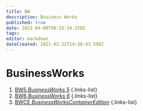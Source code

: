 ```yaml
---
title: BW
description: Business Works
published: true
date: 2021-04-08T08:33:24.250Z
tags: 
editor: markdown
dateCreated: 2021-02-22T14:30:43.598Z
---
```


# BusinessWorks

1. [BW5 *BusinessWorks 5*](/integration/tibco/bw/5)
{.links-list}
2. [BW6 *BusinessWorks 6*](/integration/tibco/bw/6)
{.links-list}
2. [BWCE *BusinessWorksContainerEdition*](/integration/tibco/bw/ce)
{.links-list}